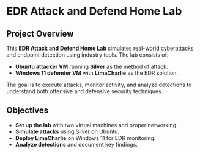 # EDR Attack and Defend Home Lab

## Project Overview  
This **EDR Attack and Defend Home Lab** simulates real-world cyberattacks and endpoint detection using industry tools. The lab consists of:  

- **Ubuntu attacker VM** running **Silver** as the method of attack.  
- **Windows 11 defender VM** with **LimaCharlie** as the EDR solution.  

The goal is to execute attacks, monitor activity, and analyze detections to understand both offensive and defensive security techniques.  

## Objectives  
- **Set up the lab** with two virtual machines and proper networking.  
- **Simulate attacks** using Silver on Ubuntu.  
- **Deploy LimaCharlie** on Windows 11 for EDR monitoring.  
- **Analyze detections** and document key findings. 
